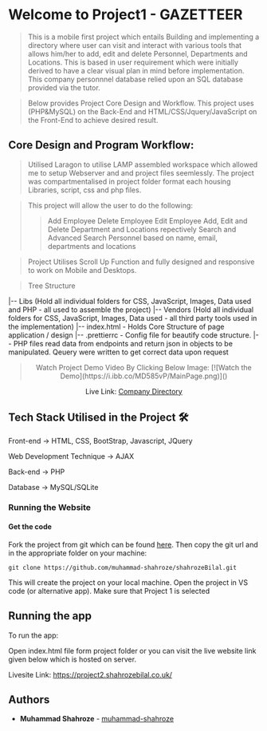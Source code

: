 # Welcome to Project1 - GAZETTEER

> This is a mobile first project which entails Building and implementing a directory where user can visit and interact with various tools that allows him/her to add, edit and delete Personnel, Departments and Locations. This is based in user requirement which were initially derived to have a clear visual plan in mind before implementation. This company personnnel database relied upon an SQL database provided via the tutor.

> Below provides Project Core Design and Workflow. This project uses (PHP&MySQL) on the Back-End and HTML/CSS/Jquery/JavaScript on the Front-End to achieve desired result.

## Core Design and Program Workflow:

> Utilised Laragon to utilise LAMP assembled workspace which allowed me to setup Webserver and and project files seemlessly.
> The project was compartmentalised in project folder format each housing Libraries, script, css and php files.

> This project will allow the user to do the following:
>
> > Add Employee
> > Delete Employee
> > Edit Employee
> > Add, Edit and Delete Department and Locations repectively
> > Search and Advanced Search Personnel based on name, email, departments and locations

> Project Utilises Scroll Up Function and fully designed and responsive to work on Mobile and Desktops.

> Tree Structure

|-- Libs (Hold all individual folders for CSS, JavaScript, Images, Data used and PHP - all used to assemble the project)
|-- Vendors (Hold all individual folders for CSS, JavaScript, Images, Data used - all third party tools used in the implementation)
|-- index.html - Holds Core Structure of page application / design
|-- .prettierrc - Config file for beautify code structure.
|-- PHP files read data from endpoints and return json in objects to be manipulated. Qeuery were written to get correct data upon request

> <p align="center">  Watch Project Demo Video By Clicking Below Image: 
> [![Watch the Demo](https://i.ibb.co/MD585vP/MainPage.png)]()

  </p>
<p align="center"> Live Link: <a href="https://project2.shahrozebilal.co.uk/" alt="Company Directory"/>Company Directory</a></p>

## Tech Stack Utilised in the Project 🛠️

<p> Front-end -> HTML, CSS, BootStrap, Javascript, JQuery</p>
<p> Web Development Technique -> AJAX </p>
<p> Back-end -> PHP </p>
<p> Database -> MySQL/SQLite </p>

### Running the Website

#### Get the code

Fork the project from git which can be found [here](https://github.com/muhammad-shahroze/shahrozeBilal.git). Then copy the git url and in the appropriate folder on your machine:

```
git clone https://github.com/muhammad-shahroze/shahrozeBilal.git
```

This will create the project on your local machine. Open the project in VS code (or alternative app). Make sure that Project 1 is selected

## Running the app

To run the app:

Open index.html file form project folder or you can visit the live website link given below which is hosted on server.

Livesite Link: https://project2.shahrozebilal.co.uk/

## Authors

- **Muhammad Shahroze** - [muhammad-shahroze](https://github.com/muhammad-shahroze)

